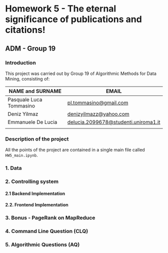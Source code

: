 # Homework 5 - The eternal significance of publications and citations!
## ADM - Group 19
### Introduction

This project was carried out by Group 19 of Algorithmic Methods for Data Mining, consisting of:

| NAME and SURNAME | EMAIL |
| --- | --- |
| Pasquale Luca Tommasino | pl.tommasino@gmail.com | 
| Deniz Yilmaz | denizyilmazz@yahoo.com |
| Emmanuele De Lucia | delucia.2099678@studenti.uniroma1.it |
| | |


### Description of the project

All the points of the project are contained in a single main file called `HW5_main.ipynb`.

### 1. Data

### 2. Controlling system

#### 2.1 Backend Implementation

#### 2.2. Frontend Implementation

### 3. Bonus - PageRank on MapReduce

### 4. Command Line Question (CLQ)

### 5. Algorithmic Questions (AQ)
